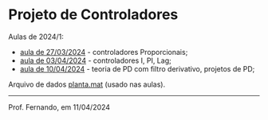 # Projeto de Controladores

Aulas de 2024/1:

*  [aula de 27/03/2024](/Volumes/DADOS/Users/fpassold/Documents/UPF/Controle_3/2024_1/aula_27032024.html) - controladores Proporcionais; 
*  [aula de 03/04/2024](/Volumes/DADOS/Users/fpassold/Documents/UPF/Controle_3/2024_1/aula_03042024.html) - controladores I, PI, Lag;
*  [aula de 10/04/2024](aula_10042024.html) - teoria de PD com filtro derivativo, projetos de PD;

Arquivo de dados  [planta.mat](/Volumes/DADOS/Users/fpassold/Documents/UPF/Controle_3/2024_1/planta.mat)  (usado nas aulas).

----

Prof. Fernando, em 11/04/2024


